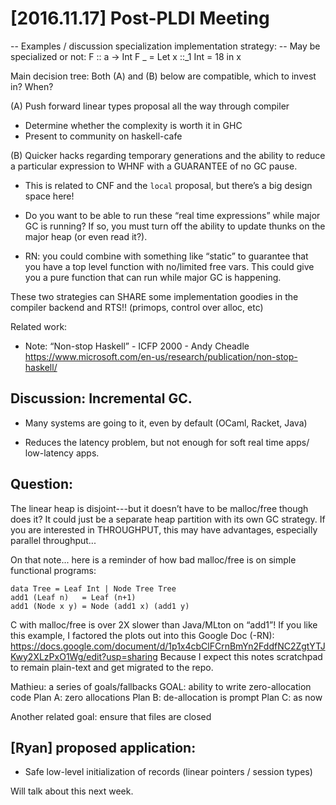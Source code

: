 [2016.11.17] Post-PLDI Meeting
==============================

-- Examples / discussion specialization implementation strategy:
     -- May be specialized or not:
     F :: a -> Int
     F _ = 
       Let x ::_1 Int = 18 in 
       x


Main decision tree:  Both (A) and (B) below are compatible, which to invest in?  When?

 (A) Push forward linear types proposal all the way through compiler
   - Determine whether the complexity is worth it in GHC
   - Present to community on haskell-cafe

 (B) Quicker hacks regarding temporary generations and the ability to
    reduce a particular expression to WHNF with a GUARANTEE of no GC
    pause.
 
   - This is related to CNF and the `local` proposal, but there’s a
     big design space here!
     
   - Do you want to be able to run these “real time expressions” while
     major GC is running?  If so, you must turn off the ability to
     update thunks on the major heap (or even read it?).

   - RN: you could combine with something like “static” to guarantee
     that you have a top level function with no/limited free vars.  This
     could give you a pure function that can run while major GC is
     happening.

These two strategies can SHARE some implementation goodies in the
compiler backend and RTS!!  (primops, control over alloc, etc)

Related work:

 * Note: “Non-stop Haskell” - ICFP 2000 - Andy Cheadle
   https://www.microsoft.com/en-us/research/publication/non-stop-haskell/


Discussion: Incremental GC.
---------------------------

 * Many systems are going to it, even by default (OCaml, Racket, Java)
 
 * Reduces the latency problem, but not enough for soft real time
   apps/ low-latency apps.


Question:
--------

The linear heap is disjoint---but it doesn’t have to be malloc/free
though does it?  It could just be a separate heap partition with its
own GC strategy.  If you are interested in THROUGHPUT, this may have
advantages, especially parallel throughput...

On that note... here is a reminder of how bad malloc/free is on simple
functional programs:

    data Tree = Leaf Int | Node Tree Tree
    add1 (Leaf n)   = Leaf (n+1)
    add1 (Node x y) = Node (add1 x) (add1 y)

C with malloc/free is over 2X slower than Java/MLton on “add1”!  If
you like this example, I factored the plots out into this Google Doc
(-RN):   https://docs.google.com/document/d/1p1x4cbClFCrnBmYn2FddfNC2ZgtYTJKwy2XLzPxO1Wg/edit?usp=sharing
Because I expect this notes scratchpad to remain plain-text and get
migrated to the repo.

Mathieu: a series of goals/fallbacks
GOAL: ability to write zero-allocation code
   Plan A: zero allocations
   Plan B: de-allocation is prompt
   Plan C: as now
   
Another related goal: ensure that files are closed



[Ryan] proposed application:
----------------------------

 * Safe low-level initialization of records (linear pointers / session types)

Will talk about this next week.
